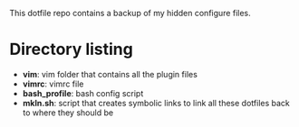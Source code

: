 This dotfile repo contains a backup of my hidden configure files. 

# Directory listing
- **vim**: vim folder that contains all the plugin files
- **vimrc**: vimrc file
- **bash_profile**: bash config script
- **mkln.sh**: script that creates symbolic links to link all these dotfiles back to where they should be

